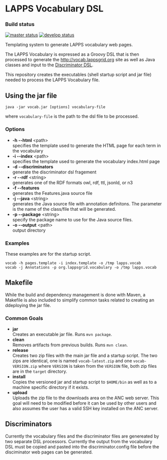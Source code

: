 # LAPPS Vocabulary DSL

### Build status 
[![master status](http://grid.anc.org:9080/travis/svg/lappsgrid-incubator/vocabulary-dsl?branch=master)](https://travis-ci.org/lappsgrid-incubator/vocabulary-dsl)
[![develop status](http://grid.anc.org:9080/travis/svg/lappsgrid-incubator/vocabulary-dsl?branch=develop)](https://travis-ci.org/lappsgrid-incubator/vocabulary-dsl)

Templating system to generate LAPPS vocabulary web pages.

The LAPPS Vocabulary is expressed as a Groovy DSL that is then processed to generate the http://vocab.lappsgrid.org site as well as Java classes and input to the [Discriminator DSL](https://github.com/lappsgrid-incubator/org.lappsgrid.discriminator.dsl).

This repository creates the executables (shell startup script and jar file) needed to process the LAPPS Vocabulary file.


## Using the jar file

```
java -jar vocab.jar [options] vocabulary-file
```
where `vocabulary-file` is the path to the dsl file to be processed.

### Options

* **-h --html** &lt;path&gt;<br/>
specifies the template used to generate the HTML page for each term in the vocabulary
* **-i --index** &lt;path&gt;<br/>
specifies the template used to generate the vocabulary index.html page
* **-d --discriminators**<br/>
generate the discriminator dsl fragement
* **-r --rdf** &lt;string&gt;<br/>
generates one of the RDF formats owl, rdf, ttl, jsonld, or n3
* **-f --features**<br/>
generates the Features.java source file
* **-j --java** &lt;string&gt;<br/>
generates the Java source file with annotation definitons. The parameter is the name of the class/file that will be generated.
* **-p --package** &lt;string&gt;<br/>
specify the package name to use for the Java source files.
* **-o --output** &lt;path&gt;<br/>
output directory

### Examples

These examples are for the startup script.

```
vocab -h pages.template -i index.template -o /tmp lapps.vocab
vocab -j Annotations -p org.lappsgrid.vocabulary -o /tmp lapps.vocab
```

## Makefile

While the build and dependency management is done with Maven, a Makefile is also included to simplify common tasks related to creating an ddeploying the jar file.

### Common Goals

* **jar**<br/>
Creates an executable jar file. Runs `mvn package`.
* **clean**<br/>
Removes artifacts from previous builds. Runs `mvn clean`.
* **release**<br/>
Creates two zip files with the main jar file and a startup script. The two zips are identical, one is named `vocab-latest.zip` and one `vocab-VERSION.zip` where `VERSION` is taken from the `VERSION` file, both zip files are in the `target` directory.
* **install**<br/>
Copies the versioned jar and startup script to `$HOME/bin` as well as to a machine specific directory if it exists.
* **upload**<br/>
Uploads the zip file to the downloads area on the ANC web server. This goal will need to be modified before it can be used by other users and also assumes the user has a valid SSH key installed on the ANC server.

## Discriminators

Currently the vocabulary files and the discriminator files are genereated by two separate DSL processors. Currently the output from the vocabulary DSL must be copied and pasted into the discriminator.config file before the disciminator web pages can be generated.
